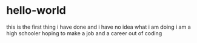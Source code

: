 # hello-world
this is the first thing i have done and i have no idea what i am doing 
i am a high schooler hoping to make  a job and a career out of coding
